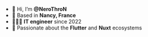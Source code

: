 - 👋 Hi, I’m **@NeroThroN**
- 📍 Based in **Nancy, France**
- 🧑🏻‍💻 **IT engineer** since 2022
- 👀 Passionate about the **Flutter** and **Nuxt** ecosystems

